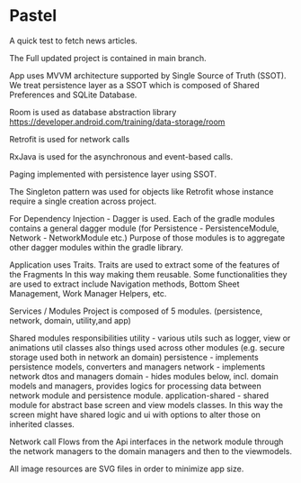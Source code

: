 # Pastel
A quick test to fetch news articles.

The Full updated project is contained in main branch.

App uses MVVM architecture supported by Single Source of Truth (SSOT).
We treat persistence layer as a SSOT  which is composed of Shared Preferences and SQLite Database.

Room is used as database abstraction library
https://developer.android.com/training/data-storage/room

Retrofit is used for network calls

RxJava is used for the asynchronous and event-based calls.

Paging implemented with persistence layer using SSOT.

The Singleton pattern was used for objects like Retrofit whose instance require a single creation across project.

For Dependency Injection - Dagger is used.
Each of the gradle modules contains a general dagger module (for Persistence - PersistenceModule, 
Network - NetworkModule etc.) Purpose of those modules is to aggregate other dagger modules within the gradle library.

Application uses Traits. Traits are used to extract some of the features of the Fragments
In this way making them reusable. Some functionalities they are used to extract include Navigation 
methods, Bottom Sheet Management, Work Manager Helpers, etc.


Services / Modules
Project is composed of 5 modules.
(persistence, network, domain, utility,and app)

Shared modules responsibilities
utility - various utils such as logger, view or animations util classes also things used across 
other modules (e.g. secure storage used both in network an domain)
persistence - implements persistence models, converters and managers
network - implements network dtos and managers
domain - hides modules below, incl. domain models and managers, provides logics for processing data 
between network module and persistence module.
application-shared - shared module for abstract base screen and view models classes. In this way
the screen might have shared logic and ui with options to alter those on inherited classes. 

Network call
Flows from the Api interfaces in the network module through the network managers to the 
domain managers and then to the viewmodels.

All image resources are SVG files in order to minimize app size.

